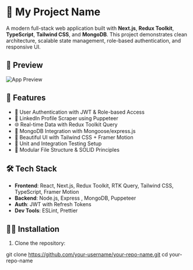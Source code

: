 # 🚀 My Project Name

A modern full-stack web application built with **Next.js**, **Redux Toolkit**, **TypeScript**, **Tailwind CSS**, and **MongoDB**. This project demonstrates clean architecture, scalable state management, role-based authentication, and responsive UI.

## 📸 Preview

![App Preview](./public/preview.png)

## 🧠 Features

- 🔐 User Authentication with JWT & Role-based Access
- 🧾 LinkedIn Profile Scraper using Puppeteer
- 🌐 Real-time Data with Redux Toolkit Query
- 💾 MongoDB Integration with Mongoose/express.js 
- 🎨 Beautiful UI with Tailwind CSS + Framer Motion
- 🧪 Unit and Integration Testing Setup
- 🧠 Modular File Structure & SOLID Principles

## 🛠️ Tech Stack

- **Frontend**: React, Next.js, Redux Toolkit, RTK Query, Tailwind CSS, TypeScript, Framer Motion
- **Backend**: Node.js, Express , MongoDB, Puppeteer
- **Auth**: JWT with Refresh Tokens
- **Dev Tools**: ESLint, Prettier

## 🧑‍💻 Installation

1. Clone the repository:

git clone https://github.com/your-username/your-repo-name.git
cd your-repo-name


